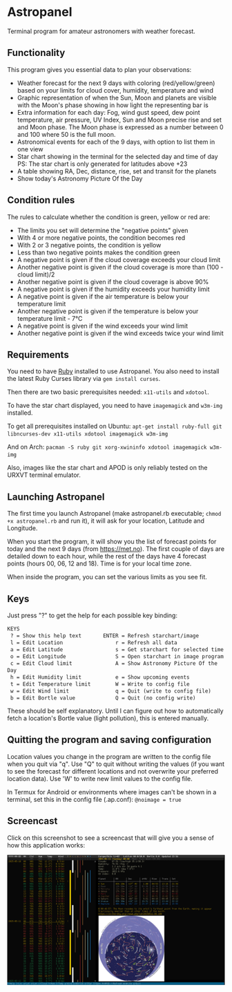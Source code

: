 # Astropanel

Terminal program for amateur astronomers with weather forecast.

## Functionality
This program gives you essential data to plan your observations:

* Weather forecast for the next 9 days with coloring (red/yellow/green) based
  on your limits for cloud cover, humidity, temperature and wind
* Graphic representation of when the Sun, Moon and planets are visible
  with the Moon's phase showing in how light the representing bar is
* Extra information for each day: Fog, wind gust speed, dew point temperature,
  air pressure, UV Index, Sun and Moon precise rise and set and Moon phase.
  The Moon phase is expressed as a number between 0 and 100 where 50 is the
  full moon.
* Astronomical events for each of the 9 days, with option to list them in one
  view
* Star chart showing in the terminal for the selected day and time of day
  PS: The star chart is only generated for latitudes above +23
* A table showing RA, Dec, distance, rise, set and transit for the planets
* Show today's Astronomy Picture Of the Day

## Condition rules
The rules to calculate whether the condition is green, yellow or red are:

* The limits you set will determine the "negative points" given
* With 4 or more negative points, the condition becomes red
* With 2 or 3 negative points, the condition is yellow
* Less than two negative points makes the condition green
* A negative point is given if the cloud coverage exceeds your cloud limit
* Another negative point is given if the cloud coverage is more than (100 - cloud limit)/2
* Another negative point is given if the cloud coverage is above 90%
* A negative point is given if the humidity exceeds your humidity limit
* A negative point is given if the air temperature is below your temperature limit
* Another negative point is given if the temperature is below your temperature limit - 7°C
* A negative point is given if the wind exceeds your wind limit
* Another negative point is given if the wind exceeds twice your wind limit

## Requirements
You need to have [Ruby](https://www.ruby-lang.org/en/) installed to use Astropanel.
You also need to install the latest Ruby Curses library via `gem install curses`.

Then there are two basic prerequisites needed: `x11-utils` and `xdotool`.

To have the star chart displayed, you need to have `imagemagick` and `w3m-img` installed.

To get all prerequisites installed on Ubuntu:
`apt-get install ruby-full git libncurses-dev x11-utils xdotool imagemagick w3m-img`

And on Arch:
`pacman -S ruby git xorg-xwininfo xdotool imagemagick w3m-img`

Also, images like the star chart and APOD is only reliably tested on the URXVT
terminal emulator.

## Launching Astropanel
The first time you launch Astropanel (make astropanel.rb executable; `chmod +x
astropanel.rb` and run it), it will ask for your location, Latitude and
Longitude.

When you start the program, it will show you the list of forecast points for
today and the next 9 days (from https://met.no). The first couple of days are
detailed down to each hour, while the rest of the days have 4 forecast points
(hours 00, 06, 12 and 18). Time is for your local time zone.

When inside the program, you can set the various limits as you see fit. 

## Keys

Just press "?" to get the help for each possible key binding:

```
KEYS
 ? = Show this help text       ENTER = Refresh starchart/image
 l = Edit Location                 r = Refresh all data
 a = Edit Latitude                 s = Get starchart for selected time
 o = Edit Longitude                S = Open starchart in image program
 c = Edit Cloud limit              A = Show Astronomy Picture Of the Day
 h = Edit Humidity limit           e = Show upcoming events
 t = Edit Temperature limit        W = Write to config file       
 w = Edit Wind limit               q = Quit (write to config file)
 b = Edit Bortle value             Q = Quit (no config write)     
```
These should be self explanatory. Until I can figure out how to automatically
fetch a location's Bortle value (light pollution), this is entered manually.

## Quitting the program and saving configuration
Location values you change in the program are written to the config file when
you quit via "q". Use "Q" to quit without writing the values (if you want to
see the forecast for different locations and not overwrite your preferred
location data). Use 'W' to write new limit values to the config file.

In Termux for Android or environments where images can't be shown in a
terminal, set this in the config file (.ap.conf): `@noimage = true`

## Screencast
Click on this screenshot to see a screencast that will give you a sense of how
this application works:

[![Astropanel screencast](/screenshot.png)](https://youtu.be/36jsu3YBLyw)

